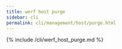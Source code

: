 ```yaml
---
title: werf host purge
sidebar: cli
permalink: cli/management/host/purge.html
---
```


{% include /cli/werf_host_purge.md %}
